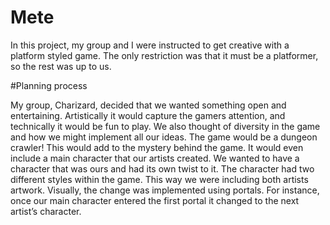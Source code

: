 # Mete
In this project, my group and I were instructed to get creative with a platform styled game. The only restriction was that it must be a platformer, so the rest was up to us. 

#Planning process

My group, Charizard, decided that we wanted something open and entertaining. Artistically it would capture the gamers attention, and technically it would be fun to play. We also thought of diversity in the game and how we might implement all our ideas. 
The game would be a dungeon crawler! This would add to the mystery behind the game. It would even include a main character that our artists created. We wanted to have a character that was ours and had its own twist to it. The character had two different styles within the game. This way we were including both artists artwork. Visually, the change was implemented using portals. For instance, once our main character entered the first portal it changed to the next artist’s character. 

